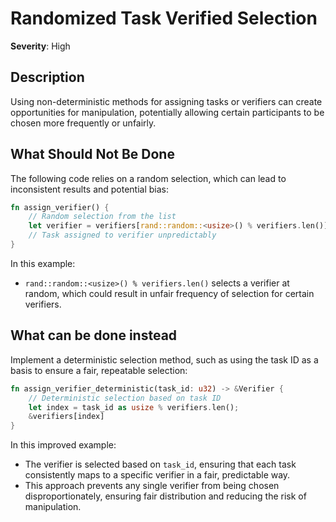 # Randomized Task Verified Selection

**Severity**: High

## Description

Using non-deterministic methods for assigning tasks or verifiers can create opportunities for manipulation, potentially
allowing certain participants to be chosen more frequently or unfairly.

## What Should Not Be Done

The following code relies on a random selection, which can lead to inconsistent results and potential bias:

```rust
fn assign_verifier() {
    // Random selection from the list
    let verifier = verifiers[rand::random::<usize>() % verifiers.len()];
    // Task assigned to verifier unpredictably
}
```

In this example:

- `rand::random::<usize>() % verifiers.len()` selects a verifier at random, which could result in unfair frequency of
  selection for certain verifiers.

## What can be done instead

Implement a deterministic selection method, such as using the task ID as a basis to ensure a fair, repeatable selection:

```rust
fn assign_verifier_deterministic(task_id: u32) -> &Verifier {
    // Deterministic selection based on task ID
    let index = task_id as usize % verifiers.len();
    &verifiers[index]
}
```

In this improved example:

- The verifier is selected based on `task_id`, ensuring that each task consistently maps to a specific verifier in a
  fair, predictable way.
- This approach prevents any single verifier from being chosen disproportionately, ensuring fair distribution and
  reducing the risk of manipulation.
